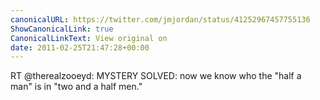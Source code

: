 ```yaml
---
canonicalURL: https://twitter.com/jmjordan/status/41252967457755136
ShowCanonicalLink: true
CanonicalLinkText: View original on
date: 2011-02-25T21:47:28+00:00
---
```

RT @therealzooeyd: MYSTERY SOLVED: now we know who the "half a man" is in "two and a half men."